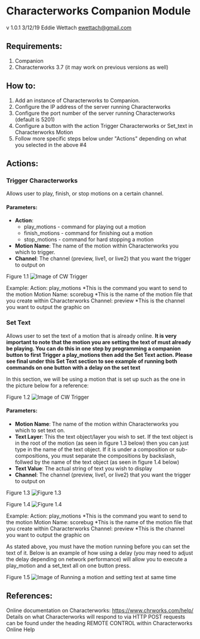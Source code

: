 # Characterworks Companion Module
v 1.0.1
3/12/19
Eddie Wettach <ewettach@gmail.com>

## Requirements:
1.  Companion
2.  Characterworks 3.7 (it may work on previous versions as well)

## How to:
1.  Add an instance of Characterworks to Companion.
2.  Configure the IP address of the server running Characterworks
3.  Configure the port number of the server running Characterworks (default is 5201)
4.  Configure a button with the action Trigger Characterworks or Set_text in Characterworks Motion
5.  Follow more specific steps below under "Actions" depending on what you selected in the above #4


## Actions:
### Trigger Characterworks

Allows user to play, finish, or stop motions on a certain channel. 

#### Parameters:

- **Action**:
  - play_motions - command for playing out a motion
  - finish_motions - command for finishing out a motion
  - stop_motions - command for hard stopping a motion
- **Motion Name**: The name of the motion within Characterworks you which to trigger.
- **Channel**:  The channel (preview, live1, or live2) that you want the trigger to output on

Figure 1.1
![Image of CW Trigger](https://raidernetwork.org/github/images/trigger_characterworks.png)

Example:
Action: play_motions     *This is the command you want to send to the motion
Motion Name: scorebug    *This is the name of the motion file that you create within Characterworks
Channel: preview         *This is the channel you want to output the graphic on   





### Set Text

Allows user to set the text of a motion that is already online.
**It is very important to note that the motion you are setting the text of must already be playing.  You can do this in one step by programming a companion button to first Trigger a play_motions then add the Set Text action.  Please see final under this Set Text section to see example of running both commands on one button with a delay on the set text**

In this section, we will be using a motion that is set up such as the one in the picture below for a reference:

Figure 1.2
![Image of CW Trigger](https://raidernetwork.org/github/images/cw-comp.png)


#### Parameters:
- **Motion Name**: The name of the motion within Characterworks you which to set text on.
- **Text Layer**: This the text object/layer you wish to set.  If the text object is in the root of the motion (as seen in figure 1.3 below) then you can just type in the name of the text object.  If it is under a composition or sub-compositions, you must separate the compositions by backslash, follwed by the name of the text object (as seen in figure 1.4 below)
- **Text Value**: The actual string of text you wish to display
- **Channel**:  The channel (preview, live1, or live2) that you want the trigger to output on

Figure 1.3
![Figure 1.3](https://raidernetwork.org/github/images/set_text_nocompositions.png)

Figure 1.4
![Figure 1.4](https://raidernetwork.org/github/images/set_text_onecomposition.png)


Example:
Action: play_motions     *This is the command you want to send to the motion
Motion Name: scorebug    *This is the name of the motion file that you create within Characterworks
Channel: preview         *This is the channel you want to output the graphic on   


As stated above, you must have the motion running before you can set the text of it.  Below is an example of how using a delay (you may need to adjust the delay depending on network performance) will allow you to execute a play_motion and a set_text all on one button press.

Figure 1.5
![Image of Running a motion and setting text at same time](https://raidernetwork.org/github/images/runmotion_settext.png)

## References:
Online documentation on Characterworks:
https://www.chrworks.com/help/
Details on what Characterworks will respond to via HTTP POST requests can be found under the heading REMOTE CONTROL within Characterworks Online Help

